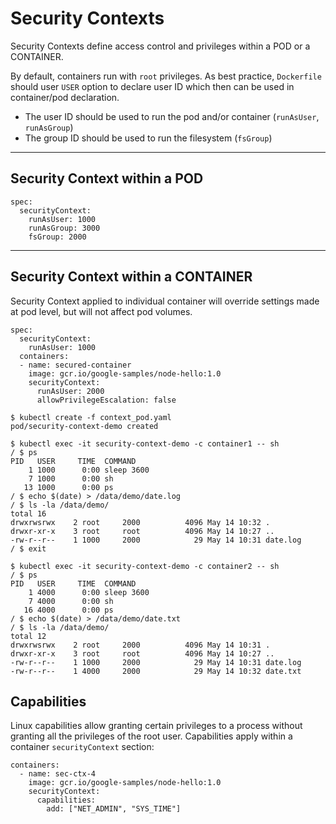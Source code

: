 # Security Contexts

Security Contexts define access control and privileges within a POD or a CONTAINER.

By default, containers run with <code>root</code> privileges. As best practice, <code>Dockerfile</code> should user <code>USER</code> option to declare user ID which then can be used in container/pod declaration.
<ul>
<li> The user ID should be used to run the pod and/or container (<code>runAsUser</code>, <code>runAsGroup</code>)
<li>The group ID should be used to run the filesystem (<code>fsGroup</code>)

</ul>

<hr>

## Security Context within a POD
```
spec:
  securityContext:
    runAsUser: 1000
    runAsGroup: 3000
    fsGroup: 2000
```
<hr>

## Security Context within a CONTAINER
Security Context applied to individual container will override settings made at pod level, but will not affect pod volumes.

```
spec:
  securityContext:
    runAsUser: 1000
  containers:
  - name: secured-container
    image: gcr.io/google-samples/node-hello:1.0
    securityContext:
      runAsUser: 2000
      allowPrivilegeEscalation: false
```
```
$ kubectl create -f context_pod.yaml
pod/security-context-demo created

$ kubectl exec -it security-context-demo -c container1 -- sh
/ $ ps
PID   USER     TIME  COMMAND
    1 1000      0:00 sleep 3600
    7 1000      0:00 sh
   13 1000      0:00 ps
/ $ echo $(date) > /data/demo/date.log 
/ $ ls -la /data/demo/
total 16
drwxrwsrwx    2 root     2000          4096 May 14 10:32 .
drwxr-xr-x    3 root     root          4096 May 14 10:27 ..
-rw-r--r--    1 1000     2000            29 May 14 10:31 date.log
/ $ exit

$ kubectl exec -it security-context-demo -c container2 -- sh
/ $ ps
PID   USER     TIME  COMMAND
    1 4000      0:00 sleep 3600
    7 4000      0:00 sh
   16 4000      0:00 ps
/ $ echo $(date) > /data/demo/date.txt
/ $ ls -la /data/demo/
total 12
drwxrwsrwx    2 root     2000          4096 May 14 10:31 .
drwxr-xr-x    3 root     root          4096 May 14 10:27 ..
-rw-r--r--    1 1000     2000            29 May 14 10:31 date.log
-rw-r--r--    1 4000     2000            29 May 14 10:32 date.txt
```

## Capabilities

Linux capabilities allow granting certain privileges to a process without granting all the privileges of the root user.
Capabilities apply within a container ```securityContext``` section:
```  
containers:
  - name: sec-ctx-4
    image: gcr.io/google-samples/node-hello:1.0
    securityContext:
      capabilities:
        add: ["NET_ADMIN", "SYS_TIME"]
```